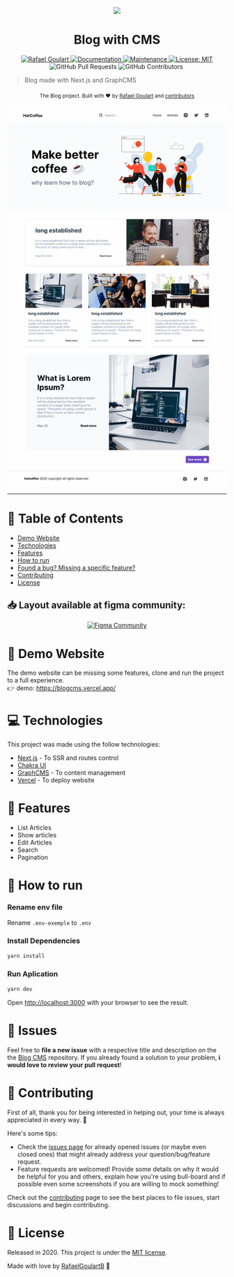 <p align="center">
   <img src="https://raw.githubusercontent.com/RafaelGoulartB/next-blog-cms/master/public/images/head.png" width="280"/>
</p>
 
<h1 align="center">Blog with CMS</h1>

<p align="center">	
   <a href="https://www.linkedin.com/in/rafael-goulartb/">
      <img alt="Rafael Goulart" src="https://img.shields.io/badge/-RafaelGoulartB-fe4d3b?style=flat&logo=Linkedin&logoColor=white" />
   </a>
  <a href="https://github.com/RafaelGoulartB/blog-cms#readme">
    <img alt="Documentation" src="https://img.shields.io/badge/documentation-yes-fe4d3b.svg" target="_blank" />
  </a>
  <a href="https://github.com/RafaelGoulartB/blog-cms/graphs/commit-activity">
    <img alt="Maintenance" src="https://img.shields.io/badge/Maintained%3F-yes-fe4d3b.svg" target="_blank" />
  </a>
  <a href="https://github.com/RafaelGoulartB/blog-cms/blob/master/LICENSE">
    <img alt="License: MIT" src="https://img.shields.io/badge/License-MIT-fe4d3b.svg" target="_blank" />
  </a>
  <img alt="GitHub Pull Requests" src="https://img.shields.io/github/issues-pr/RafaelGoulartB/blog-cms?color=fe4d3b" />
  <img alt="GitHub Contributors" src="https://img.shields.io/github/contributors/RafaelGoulartB/blog-cms?color=fe4d3b" />
  <img alt="" src="https://img.shields.io/github/repo-size/RafaelGoulartB/blog-cms?color=fe4d3b" />
</p>

> Blog made with Next.js and GraphCMS

<div align="center">
  <sub>The Blog project. Built with ❤︎ by
    <a href="https://github.com/RafaelGoulartB">Rafael Goulart</a> and
    <a href="https://github.com/RafaelGoulartB/next-blog-cms/graphs/contributors">
      contributors
    </a>
  </sub>
</div>

<br />
<div align="center">
  <img src="./.github/screenshots/screenshot-1.png" width="700">
</div>

---

# :pushpin: Table of Contents

* [Demo Website](#eyes-demo-website)
* [Technologies](#computer-technologies)
* [Features](#rocket-features)
* [How to run](#construction_worker-how-to-run)
* [Found a bug? Missing a specific feature?](#bug-issues)
* [Contributing](#tada-contributing)
* [License](#closed_book-license)

<h2 align="left"> 📥 Layout available at figma community: </h2>
<p align="center">
    <a title="Acess Figma Community" href="https://www.figma.com/community/file/895225371918055740">
        <img alt="Figma Community" src="https://img.shields.io/badge/Figma Community-black?style=flat-square&logo=figma&logoColor=red" width="200px" />
    </a>
</p>

# :eyes: Demo Website
The demo website can be missing some features, clone and run the project to a full experience. <br>
👉  demo: https://blogcms.vercel.app/

# :computer: Technologies
This project was made using the follow technologies:

* [Next.js](https://nextjs.org/) - To SSR and routes control
* [Chakra UI](https://chakra-ui.com/docs/getting-started)    
* [GraphCMS](https://graphcms.com/) - To content management
* [Vercel](https://vercel.com/) - To deploy website     

# :rocket: Features

- List Articles
- Show articles
- Edit Articles
- Search
- Pagination
  
# :construction_worker: How to run
### Rename env file
Rename `.env-exemple` to `.env`
### Install Dependencies
```bash
yarn install
```
### Run Aplication
```bash 
yarn dev 
```

Open [http://localhost:3000](http://localhost:3000) with your browser to see the result.
<br>

# :bug: Issues

Feel free to **file a new issue** with a respective title and description on the the [Blog CMS](https://github.com/RafaelGoulartB/next-blog-cms/issues) repository. If you already found a solution to your problem, **i would love to review your pull request**!

# :tada: Contributing
First of all, thank you for being interested in helping out, your time is always appreciated in every way. :100:

Here's some tips:

* Check the [issues page](https://github.com/RafaelGoulartB/next-blog-cms/issues) for already opened issues (or maybe even closed ones) that might already address your question/bug/feature request.
* Feature requests are welcomed! Provide some details on why it would be helpful for you and others, explain how you're using bull-board and if possible even some screenshots if you are willing to mock something!

Check out the [contributing](./CONTRIBUTING.md) page to see the best places to file issues, start discussions and begin contributing.

# :closed_book: License

Released in 2020.
This project is under the [MIT license](./LICENSE).

Made with love by [RafaelGoulartB](https://github.com/RafaelGoulartB) 🚀
